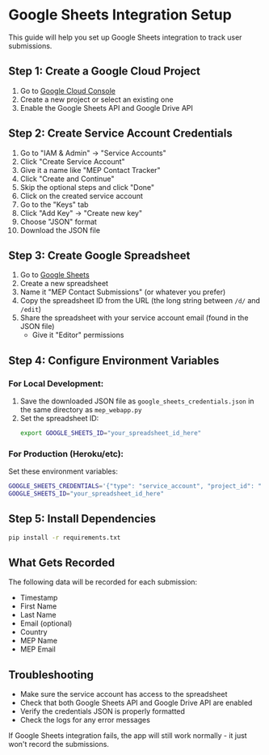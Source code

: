 # Google Sheets Integration Setup

This guide will help you set up Google Sheets integration to track user submissions.

## Step 1: Create a Google Cloud Project

1. Go to [Google Cloud Console](https://console.cloud.google.com/)
2. Create a new project or select an existing one
3. Enable the Google Sheets API and Google Drive API

## Step 2: Create Service Account Credentials

1. Go to "IAM & Admin" → "Service Accounts"
2. Click "Create Service Account"
3. Give it a name like "MEP Contact Tracker"
4. Click "Create and Continue"
5. Skip the optional steps and click "Done"
6. Click on the created service account
7. Go to the "Keys" tab
8. Click "Add Key" → "Create new key"
9. Choose "JSON" format
10. Download the JSON file

## Step 3: Create Google Spreadsheet

1. Go to [Google Sheets](https://sheets.google.com)
2. Create a new spreadsheet
3. Name it "MEP Contact Submissions" (or whatever you prefer)
4. Copy the spreadsheet ID from the URL (the long string between `/d/` and `/edit`)
5. Share the spreadsheet with your service account email (found in the JSON file)
   - Give it "Editor" permissions

## Step 4: Configure Environment Variables

### For Local Development:
1. Save the downloaded JSON file as `google_sheets_credentials.json` in the same directory as `mep_webapp.py`
2. Set the spreadsheet ID:
   ```bash
   export GOOGLE_SHEETS_ID="your_spreadsheet_id_here"
   ```

### For Production (Heroku/etc):
Set these environment variables:
```bash
GOOGLE_SHEETS_CREDENTIALS='{"type": "service_account", "project_id": "...", ...}'  # The entire JSON content
GOOGLE_SHEETS_ID="your_spreadsheet_id_here"
```

## Step 5: Install Dependencies

```bash
pip install -r requirements.txt
```

## What Gets Recorded

The following data will be recorded for each submission:
- Timestamp
- First Name
- Last Name  
- Email (optional)
- Country
- MEP Name
- MEP Email

## Troubleshooting

- Make sure the service account has access to the spreadsheet
- Check that both Google Sheets API and Google Drive API are enabled
- Verify the credentials JSON is properly formatted
- Check the logs for any error messages

If Google Sheets integration fails, the app will still work normally - it just won't record the submissions.
